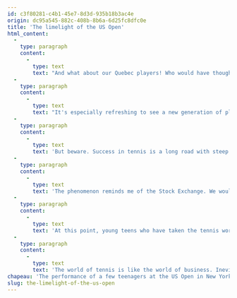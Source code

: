 ```yaml
---
id: c3f80281-c4b1-45e7-8d3d-935b18b3ac4e
origin: dc95a545-882c-408b-8b6a-6d25fc8dfc0e
title: 'The limelight of the US Open'
html_content:
  -
    type: paragraph
    content:
      -
        type: text
        text: "And what about our Quebec players! Who would have thought that Quebec would have two players among both the men's and women's aces of the US Open?"
  -
    type: paragraph
    content:
      -
        type: text
        text: "It's especially refreshing to see a new generation of players challenge the best, after twenty years of dominance in men's tennis by three players – Federer, Nadal, and Djokovic. We need new blood in tennis. This edition of the US Open may be the start of a changing of the guard."
  -
    type: paragraph
    content:
      -
        type: text
        text: 'But beware. Success in tennis is a long road with steep curves, climbs and descents. The early success of a young teenager does not guarantee future success, far from it. The pitfalls are many, starting with the enormous pressure that comes with inordinate media and fan attention. Plus, life on the pro tour is tough and tiring, requiring living in hotels and jumping from plane to plane, far from family and home. Injuries are also common in a circuit that never really takes a break. In addition, the competitors they face will have had time to analyze their game and adapt their strategy to better resist them.'
  -
    type: paragraph
    content:
      -
        type: text
        text: 'The phenomenon reminds me of the Stock Exchange. We would all like to see a few young companies outperform the big companies of this world like Google, Amazon, Microsoft and Apple. Many of them have made the leap to the stock market in recent quarters and obtain huge market capitalizations. Expectations are particularly high for these newcomers to be the future Amazons of the stock market. But like in tennis, the euphoria surrounding an initial public offering ("IPO") can lead to headaches in subsequent years. The reality is that a tiny fraction of the new companies on the stock market will continue to be successful, and few will replace the larger companies.'
  -
    type: paragraph
    content:
      -
        type: text
        text: 'At this point, young teens who have taken the tennis world by surprise should remember that the hard work that got them so far and so fast has only just begun. Above all, they will need to stay humble and remember that the road ahead will be one of ups and downs and that resilience is an essential quality for a long and successful tennis career. It’s the same on the stock market, both for business leaders and investors.'
  -
    type: paragraph
    content:
      -
        type: text
        text: 'The world of tennis is like the world of business. Inevitably, a company will not be able to remain dominant indefinitely and sooner or later will have to give way to a new generation of players. This is what makes both areas so exciting!'
chapeau: 'The performance of a few teenagers at the US Open in New York, the fourth grand slam on the annual professional tennis calendar, is quite extraordinary. Leylah Fernandez (19), Carlos Alcaraz (18), Emma Raducanu (18) have shown memorable performances since the start of the tournament.'
slug: the-limelight-of-the-us-open
---
```

